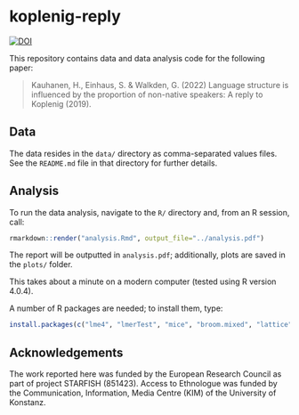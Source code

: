 # koplenig-reply

[![DOI](https://zenodo.org/badge/DOI/10.5281/zenodo.7752933.svg)](https://doi.org/10.5281/zenodo.7752933)

This repository contains data and data analysis code for the following paper:

> Kauhanen, H., Einhaus, S. & Walkden, G. (2022) Language structure is influenced by the proportion of non-native speakers: A reply to Koplenig (2019).


## Data

The data resides in the `data/` directory as comma-separated values files. See the `README.md` file in that directory for further details.


## Analysis

To run the data analysis, navigate to the `R/` directory and, from an R session, call:

```r
rmarkdown::render("analysis.Rmd", output_file="../analysis.pdf")
```

The report will be outputted in `analysis.pdf`; additionally, plots are saved in the `plots/` folder.

This takes about a minute on a modern computer (tested using R version 4.0.4).

A number of R packages are needed; to install them, type:

```r
install.packages(c("lme4", "lmerTest", "mice", "broom.mixed", "lattice", "effects", "gridExtra"))
```


## Acknowledgements

The work reported here was funded by the European Research Council as part of project STARFISH (851423). Access to Ethnologue was funded by the Communication, Information, Media Centre (KIM) of the University of Konstanz.
